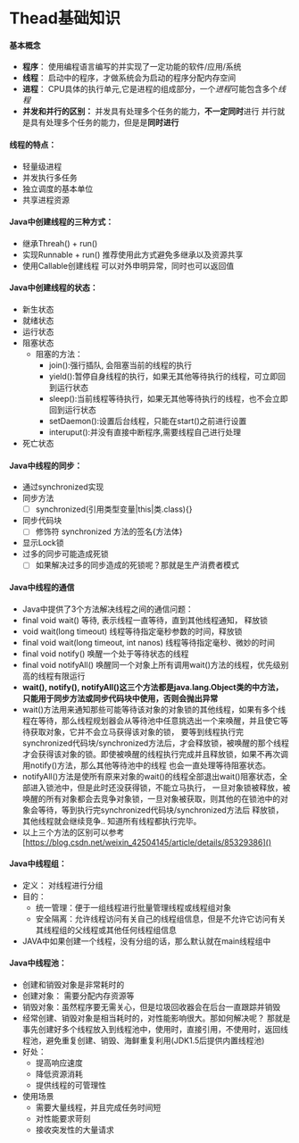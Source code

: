 # Thead基础知识
#### 基本概念
- **程序**： 使用编程语言编写的并实现了一定功能的软件/应用/系统
- **线程**： 启动中的程序，才做系统会为启动的程序分配内存空间
- **进程**： CPU具体的执行单元,它是进程的组成部分，一个*进程*可能包含多个*线程*
- **并发和并行的区别：**
并发具有处理多个任务的能力，**不一定同时**进行
并行就是具有处理多个任务的能力，但是是**同时进行**
#### 线程的特点：
-    轻量级进程
-    并发执行多任务
-    独立调度的基本单位
-    共享进程资源
#### Java中创建线程的三种方式：
- 继承Threah() + run()
- 实现Runnable + run() 推荐使用此方式避免多继承以及资源共享
- 使用Callable创建线程  可以对外申明异常，同时也可以返回值
#### Java中创建线程的状态：
- 新生状态
- 就绪状态
- 运行状态
- 阻塞状态
    - 阻塞的方法：
        - join():强行插队, 会阻塞当前的线程的执行
        - yield():暂停自身线程的执行，如果无其他等待执行的线程，可立即回到运行状态
        - sleep():当前线程等待执行，如果无其他等待执行的线程，也不会立即回到运行状态
        - setDaemon():设置后台线程，只能在start()之前进行设置
        - interuput():并没有直接中断程序,需要线程自己进行处理
- 死亡状态
#### Java中线程的同步：
- 通过synchronized实现
- 同步方法
    - [ ] synchronized(引用类型变量|this|类.class){}
- 同步代码块
    - [ ] 修饰符 synchronized 方法的签名{方法体}
- 显示Lock锁
- 过多的同步可能造成死锁
    - [ ] 如果解决过多的同步造成的死锁呢？那就是生产消费者模式
#### Java中线程的通信
* Java中提供了3个方法解决线程之间的通信问题：
* final void wait() 等待, 表示线程一直等待，直到其他线程通知，  释放锁
* void wait(long timeout) 线程等待指定毫秒参数的时间，释放锁
* final void wait(long timeout, int nanos) 线程等待指定毫秒、微妙的时间
* final void notify() 唤醒一个处于等待状态的线程
* final void notifyAll() 唤醒同一个对象上所有调用wait()方法的线程，优先级别高的线程有限运行
* **wait(), notify(), notifyAll()这三个方法都是java.lang.Object类的中方法，只能用于同步方法或同步代码块中使用，否则会抛出异常**
* wait()方法用来通知那些可能等待该对象的对象锁的其他线程，如果有多个线程在等待，那么线程规划器会从等待池中任意挑选出一个来唤醒，并且使它等待获取对象，它并不会立马获得该对象的锁，
要等到线程执行完synchronized代码块/synchronized方法后，才会释放锁，被唤醒的那个线程才会获得该对象的锁。即使被唤醒的线程执行完成并且释放锁，如果不再次调用notify()方法，那么其他等待池中的线程
也会一直处理等待阻塞状态。
* notifyAll()方法是使所有原来对象的wait()的线程全部退出wait()阻塞状态，全部进入锁池中，但是此时还没获得锁，不能立马执行，
一旦对象锁被释放，被唤醒的所有对象都会去竞争对象锁，一旦对象被获取，则其他的在锁池中的对象会等待，等到执行完synchronized代码块/synchronized方法后
释放锁，其他线程就会继续竞争.. 知道所有线程都执行完毕。
* 以上三个方法的区别可以参考 [https://blog.csdn.net/weixin_42504145/article/details/85329386]()
#### Java中线程组：
- 定义： 对线程进行分组
- 目的：
    * 统一管理：便于一组线程进行批量管理线程或线程组对象
    * 安全隔离：允许线程访问有关自己的线程组信息，但是不允许它访问有关其线程组的父线程或其他任何线程组信息
- JAVA中如果创建一个线程，没有分组的话，那么默认就在main线程组中
#### Java中线程池：
- 创建和销毁对象是非常耗时的
- 创建对象： 需要分配内存资源等
- 销毁对象：虽然程序要无需关心，但是垃圾回收器会在后台一直跟踪并销毁
- 经常创建、销毁对象是相当耗时的，对性能影响很大。那如何解决呢？ 那就是事先创建好多个线程放入到线程池中，使用时，直接引用，不使用时，返回线程池，避免重复创建、销毁、海鲜重复利用(JDK1.5后提供内置线程池)
- 好处：
    * 提高响应速度
    * 降低资源消耗
    * 提供线程的可管理性
- 使用场景
    * 需要大量线程，并且完成任务时间短
    * 对性能要求苛刻
    * 接收突发性的大量请求